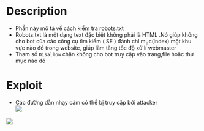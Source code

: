# Description
- Phần này mô tả về cách kiểm tra robots.txt
- Robots.txt là một dạng text đặc biệt không phải là HTML .Nó giúp không cho bot của các công cụ tìm kiếm ( SE ) đánh chỉ mục(index) một khu vực nào đó trong website, giúp làm tăng tốc độ xử lí webmaster
- Tham số ```Disallow``` chặn không cho bot truy cập vào trang,file hoặc thư mục nào đó  
# Exploit
- Các đường dẫn nhạy cảm có thể bị truy cập bởi attacker  
![](https://github.com/huyenlamchiton/owasp/blob/master/Information%20Gathering/image/001-7.png)

![](https://github.com/huyenlamchiton/owasp/blob/master/Information%20Gathering/image/001-2.png) 
